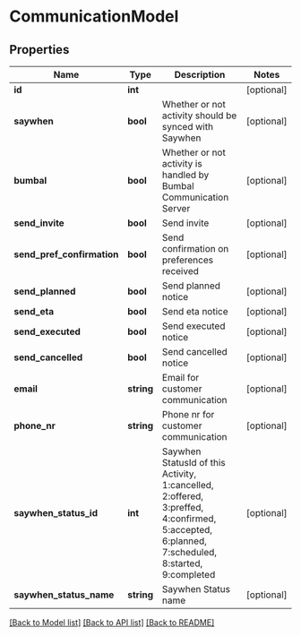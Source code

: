 # CommunicationModel

## Properties
Name | Type | Description | Notes
------------ | ------------- | ------------- | -------------
**id** | **int** |  | [optional] 
**saywhen** | **bool** | Whether or not activity should be synced with Saywhen | [optional] 
**bumbal** | **bool** | Whether or not activity is handled by Bumbal Communication Server | [optional] 
**send_invite** | **bool** | Send invite | [optional] 
**send_pref_confirmation** | **bool** | Send confirmation on preferences received | [optional] 
**send_planned** | **bool** | Send planned notice | [optional] 
**send_eta** | **bool** | Send eta notice | [optional] 
**send_executed** | **bool** | Send executed notice | [optional] 
**send_cancelled** | **bool** | Send cancelled notice | [optional] 
**email** | **string** | Email for customer communication | [optional] 
**phone_nr** | **string** | Phone nr for customer communication | [optional] 
**saywhen_status_id** | **int** | Saywhen StatusId of this Activity, 1:cancelled, 2:offered, 3:preffed, 4:confirmed, 5:accepted, 6:planned, 7:scheduled, 8:started, 9:completed | [optional] 
**saywhen_status_name** | **string** | Saywhen Status name | [optional] 

[[Back to Model list]](../README.md#documentation-for-models) [[Back to API list]](../README.md#documentation-for-api-endpoints) [[Back to README]](../README.md)


